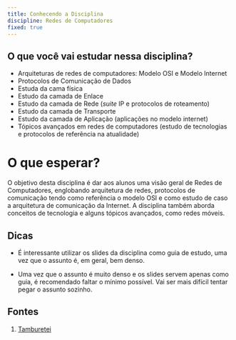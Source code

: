 ```yaml
---
title: Conhecendo a Disciplina
discipline: Redes de Computadores
fixed: true
---
```


## O que você vai estudar nessa disciplina?

- Arquiteturas de redes de computadores: Modelo OSI e Modelo Internet
- Protocolos de Comunicação de Dados
- Estuda da cama física
- Estudo da camada de Enlace
- Estudo da camada de Rede (*suite* IP e protocolos de roteamento)
- Estudo da camada de Transporte
- Estudo da camada de Aplicação (aplicações no modelo internet)
- Tópicos avançados em redes de computadores (estudo de tecnologias e protocolos de referência na atualidade)

# O que esperar?

O objetivo desta disciplina é dar aos alunos uma visão geral de Redes de Computadores, englobando arquitetura de redes, protocolos de comunicação tendo como referência o modelo OSI e como estudo de caso a arquitetura de comunicação da Internet. A disciplina também aborda conceitos de tecnologia e alguns tópicos avançados, como redes móveis.

## Dicas

- É  interessante utilizar os slides da disciplina como guia de estudo, uma vez que o assunto é, em geral, bem denso.

- Uma vez que o assunto é muito denso e os slides servem apenas como guia, é recomendado faltar o mínimo possível. Vai ser mais difícil tentar pegar o assunto sozinho.

## Fontes 

1. <a href= "https://github.com/OpenDevUFCG/Tamburetei" target="_blank"> Tamburetei </a>


